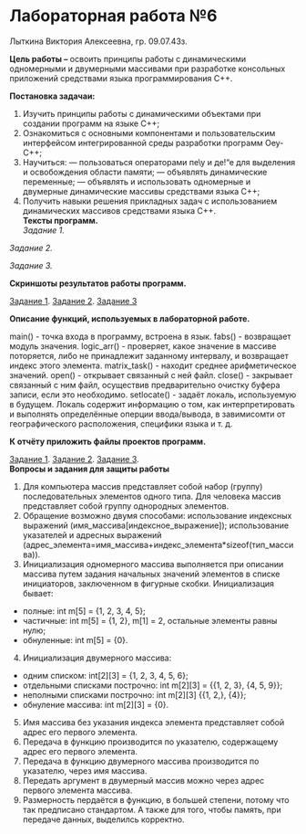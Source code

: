 # Лабораторная работа №6
Лыткина Виктория Алексеевна, гр. 09.07.43з.

**Цель работы –** освоить принципы работы с динамическими одномерными и двумерными массивами при разработке консольных приложений средствами языка программирования С++.

**Постановка задачаи:**
1) Изучить принципы работы с динамическими объектами при создании программ на языке С++;
2) Ознакомиться с основными компонентами и пользовательским интерфейсом интегрированной среды разработки программ Оеу-С++;
3) Научиться:
— пользоваться операторами пе\у и де!“е для выделения и освобождения области памяти;
— объявлять динамические переменные;
— объявлять и использовать одномерные и двумерные динамические массивы средствами языка С++;
4) Получить навыки решения прикладных задач с использованием динамических массивов средствами языка С++.  
**Тексты программ.**  
*Задание 1.*  

*Задание 2.*   


*Задание 3.*  

**Скриншоты результатов работы программ.**

[Задание 1](img_5_lab/workres1.png). [Задание 2](img_5_lab/workres22.png). [Задание 3](img_5_lab/workres3.png)

**Описание функций, используемых в лабораторной работе.**

main() - точка входа в программу, встроена в язык.
fabs() - возвращает модуль значения.
logic_arr() - проверяет, какое значение в массиве поторяется, либо не принадлежит заданному интервалу, и возвращает индекс этого элемента.
matrix_task() - находит среднее арифметическое значений.
open() - открывает связанный с ней файл.
close() - закрывает связанный с ним файл, осуществив предварительно очистку буфера записи, если это необходимо.
setlocate() - задаёт локаль, используемую в будущем. Локаль содержит информацию о том, как интерпретировать и выполнять определённые оперции ввода/вывода, в завимисомти от географического расположения, специфики языка и т. д.

**К отчёту приложить файлы проектов программ.**

[Задание 1](lab5.1.cpp). [Задание 2](lab5.1.cpp). [Задание 3](lab5.1.cpp).  
**Вопросы и задания для защиты работы**

1) Для компьютера массив представляет собой набор (группу) последовательных элементов одного типа. Для человека массив представляет собой группу однородных элементов.
2) Обращение возможно двумя способами: использование индексных выражений (имя_массива[индексное_выражение]); использование указателей и адресных выражений (адрес_элемента=имя_массива+индекс_элемента*sizeof(тип_массива)).
3) Инициализация одномерного массива выполняется при описании массива путем задания начальных значений элементов в списке инициаторов, заключенном в фигурные скобки. Инициализация бывает:
- полные: int m[5] = {1, 2, 3, 4, 5};
- частичные: int m[5] = {1, 2}, m[1] = 2, остальные элементы равны нулю;
- обнуленные: int m[5] = {0}.
4) Инициализация двумерного массива:
  - одним списком: int[2][3] = {1, 2, 3, 4, 5, 6};
  - отдельными списками построчно: int m[2][3] = {{1, 2, 3}, {4, 5, 9}};
  - неполными списками построчно: int m[2][3] {{1, 2,}, {4}};
  - обнуление массива: int m[2][3] = {0}.
5) Имя массива без указания индекса элемента представляет собой адрес его первого элемента.
6) Передача в функцию производится по указателю, содержащему адрес его первого элемента. 
7) Передача в функцию двумерного массива производится по указателю, через имя массива.
8) Передать аргумент в двумерный массив можно через адрес первого элемента массива.
9) Размерность пердаётся в функцию, в большей степени, потому что так предписано стандартом. А также для того, чтобы память, при передаче данных, выделилсь корректно.
